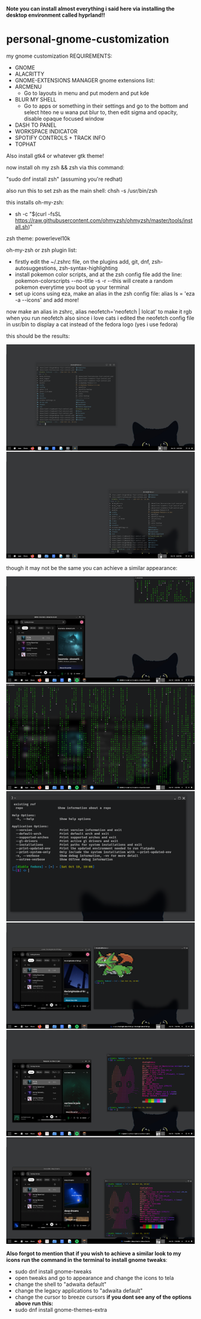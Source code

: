 **Note you can install almost everything i said here via installing the desktop environment called hyprland!!**

# personal-gnome-customization
my gnome customization
REQUIREMENTS:
  - GNOME
  - ALACRITTY
  - GNOME-EXTENSIONS MANAGER
gnome extensions list:
- ARCMENU
  * Go to layouts in menu and put modern and put kde
- BLUR MY SHELL
  * Go to apps or something in their settings and go to the bottom and select hteo ne u wana put blur to, then edit sigma and opacity, disable opaque focused window
- DASH TO PANEL
- WORKSPACE INDICATOR
- SPOTIFY CONTROLS + TRACK INFO
- TOPHAT

Also install gtk4 or whatever gtk theme!

now install oh my zsh && zsh via this command:

"sudo dnf install zsh" (assuming you're redhat)

also run this to set zsh as the main shell: chsh -s /usr/bin/zsh

this installs oh-my-zsh:
  * sh -c "$(curl -fsSL https://raw.githubusercontent.com/ohmyzsh/ohmyzsh/master/tools/install.sh)"  

zsh theme:
  powerlevel10k

oh-my-zsh or zsh plugin list:
  * firstly edit the ~/.zshrc file, on the plugins add, git, dnf, zsh-autosuggestions, zsh-syntax-highlighting
  * install pokemon color scripts, and at the zsh config file add the line: pokemon-colorscripts --no-title -s -r     --this will create a random pokemon everytime you boot up your terminal
  * set up icons using eza, make an alias in the zsh config file: alias ls = 'eza -a --icons' and add more!

now make an alias in zshrc, alias neofetch='neofetch | lolcat' to make it rgb when you run neofetch
also since i love cats i edited the neofetch config file in usr/bin to display a cat instead of the fedora logo (yes i use fedora)

this should be the results:


![RESULT](https://raw.githubusercontent.com/nullshaderion/personal-gnome-customization/refs/heads/main/Screenshot%202024-10-19%20182545.png)
![RESULT](https://raw.githubusercontent.com/nullshaderion/personal-gnome-customization/refs/heads/main/Screenshot%202024-10-19%20182551.png)

though it may not be the same you can achieve a similar appearance:

![RESULT](https://raw.githubusercontent.com/nullshaderion/personal-gnome-customization/refs/heads/main/Screenshot%202024-10-19%20185825.png)
![RESULT](https://raw.githubusercontent.com/nullshaderion/personal-gnome-customization/refs/heads/main/Screenshot%202024-10-19%20185947.png)
![RESULT](https://raw.githubusercontent.com/nullshaderion/personal-gnome-customization/refs/heads/main/Screenshot%202024-10-19%20190857.png)
![RESULT](https://raw.githubusercontent.com/nullshaderion/personal-gnome-customization/refs/heads/main/Screenshot%202024-10-19%20190923.png)
![RESULT](https://raw.githubusercontent.com/nullshaderion/personal-gnome-customization/refs/heads/main/Screenshot%202024-10-19%20193240.png)
![RESULT](https://raw.githubusercontent.com/nullshaderion/personal-gnome-customization/refs/heads/main/Screenshot%202024-10-19%20193501.png)

**Also forgot to mention that if you wish to achieve a similar look to my icons run the command in the terminal to install gnome tweaks**:
  - sudo dnf install gnome-tweaks
  - open tweaks and go to appearance and change the icons to tela
  - change the shell to "adwaita default"
  - change the legacy applications to "adwaita default"
  - change the cursor to breeze cursors
**if you dont see any of the options above run this:**
  - sudo dnf install gnome-themes-extra
